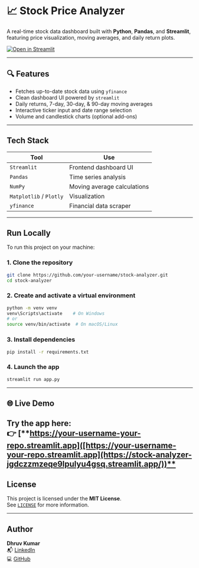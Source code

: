 # 📈 Stock Price Analyzer

A real-time stock data dashboard built with **Python**, **Pandas**, and **Streamlit**, featuring price visualization, moving averages, and daily return plots.

[![Open in Streamlit](https://static.streamlit.io/badges/streamlit_badge_black_white.svg)]([https://your-username-your-repo.streamlit.app](https://stock-analyzer-jgdczzmzeqe9lpulyu4gsq.streamlit.app/))

---

## 🔍 Features

- Fetches up-to-date stock data using `yfinance`
- Clean dashboard UI powered by `streamlit`
- Daily returns, 7-day, 30-day, & 90-day moving averages
- Interactive ticker input and date range selection
- Volume and candlestick charts (optional add-ons)

---

## Tech Stack

| Tool            | Use                        |
|-----------------|----------------------------|
| `Streamlit`     | Frontend dashboard UI      |
| `Pandas`        | Time series analysis       |
| `NumPy`         | Moving average calculations|
| `Matplotlib` / `Plotly` | Visualization     |
| `yfinance`      | Financial data scraper     |

---

## Run Locally

To run this project on your machine:

### 1. Clone the repository
```bash
git clone https://github.com/your-username/stock-analyzer.git
cd stock-analyzer
```

### 2. Create and activate a virtual environment
```bash
python -m venv venv
venv\Scripts\activate    # On Windows
# or
source venv/bin/activate  # On macOS/Linux
```

### 3. Install dependencies
```bash
pip install -r requirements.txt
```

### 4. Launch the app
```bash
streamlit run app.py
```
---

## 🌐 Live Demo

Try the app here:  
👉 [**[https://your-username-your-repo.streamlit.app]([https://your-username-your-repo.streamlit.app](https://stock-analyzer-jgdczzmzeqe9lpulyu4gsq.streamlit.app/))**
](https://stock-analyzer-jgdczzmzeqe9lpulyu4gsq.streamlit.app/)
---

## License

This project is licensed under the **MIT License**.  
See [`LICENSE`](LICENSE) for more information.

---

## Author

**Dhruv Kumar**  
📬 [LinkedIn](hhttps://www.linkedin.com/in/dhruv-kumar-0b0772374/)  
💻 [GitHub](https://github.com/dk19009)

